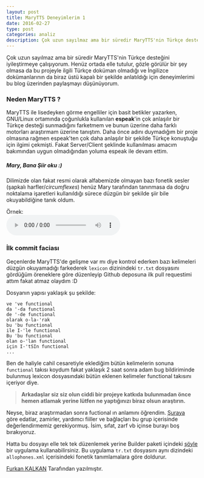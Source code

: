 ```yaml
---
layout: post
title: MaryTTS Deneyimlerim 1
date: 2016-02-27
type: post
categories: analiz
description: Çok uzun sayılmaz ama bir süredir MaryTTS'nin Türkçe desteğini iyileştirmeye
---
```


Çok uzun sayılmaz ama bir süredir MaryTTS'nin Türkçe desteğini iyileştirmeye çalışıyorum. Henüz ortada elle tutulur, gözle görülür bir şey olmasa da bu projeyle ilgili Türkçe doküman olmadığı ve İngilizce dokümanlarının da biraz üstü kapalı bir şekilde anlatıldığı için deneyimlerimi bu blog üzerinden paylaşmayı düşünüyorum.

### Neden MaryTTS ?
MaryTTS ile lisedeyken görme engelliler için basit betikler yazarken, GNU/Linux ortamında çoğunlukla kullanılan **espeak**'in çok anlaşılır bir Türkçe desteği sunmadığını farketmem ve bunun üzerine daha farklı motorları araştırmam üzerine tanıştım. Daha önce adını duymadığım bir proje olmasına rağmen espeak'ten çok daha anlaşılır bir şekilde Türkçe konuştuğu için ilgimi çekmişti. Fakat Server/Client şeklinde kullanılması amacım bakımından uygun olmadığından yoluma espeak ile devam ettim.

##### Mary, Bana Şiir oku :)
Dilimizde olan fakat resmi olarak alfabemizde olmayan bazı fonetik sesler
(şapkalı harfler/*circumflexes*) henüz Mary tarafından tanınmasa da doğru noktalama işaretleri kullanıldığı sürece düzgün bir şekilde şiir bile okuyabildiğine tanık oldum.

Örnek:
</br>
<audio controls>
<source src="https://drive.google.com/uc?id=0B_9cFv5wWQGoeEozT0djYVBhQk0&authuser=0&export=download" type="audio/wav">
Your browser does not support the audio element.
</audio>

### İlk commit faciası
Geçenlerde MaryTTS'de gelişme var mı diye kontrol ederken bazı kelimeleri düzgün okuyamadığı farkederek `lexicon` dizinindeki `tr.txt` dosyasını gördüğüm öreneklere göre düzenleyip Github deposuna ilk pull requestimi attım fakat atmaz olaydım :D

Dosyanın yapısı yaklaşık şu şekilde:

```
ve 've functional
da '-da functional
de '-de functional
olarak o-la-'rak
bu 'bu functional
ile I-'le functional
Bu 'bu functional
olan o-'lan functional
için I-'tSIn functional
...
```
Ben de haliyle cahil cesaretiyle eklediğim bütün kelimelerin sonuna `functional` takısı koydum fakat yaklaşık 2 saat sonra adam bug bildiriminde bulunmuş lexicon dosyasındaki bütün eklenen kelimeler functional takısını içeriyor diye.  

> **Arkadaşlar siz siz olun ciddi bir projeye katkıda bulunmadan önce hemen atlamak yerine lütfen ne yaptığınızı biraz olsun araştırın.**

Neyse, biraz araştırmadan sonra fuctional ın anlamını öğrendim. [Şuraya](https://en.wikipedia.org/wiki/Function_word) göre edatlar, zamirler, yardımcı fiiller ve bağlaçları bu grup içerisinde değerlendirmemiz gerekiyormuş. İsim, sıfat, zarf vb içinse burayı boş bırakıyoruz.

Hatta bu dosyayı elle tek tek düzenlemek yerine Builder paketi içindeki [şöyle](http://mary.opendfki.de/wiki/TranscriptionTool) bir uygulama kullanabilirsiniz. Bu uygulama `tr.txt` dosyasını aynı dizindeki `allophones.xml` içerisindeki fonetik tanımlamalara göre doldurur.

[Furkan KALKAN](http://www.furkankalkan.com/) Tarafından yazılmıştır.
